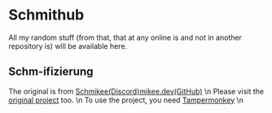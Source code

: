 # Schmithub
All my random stuff (from that, that at any online is and not in another repository is) will be available here.

## Schm-ifizierung
The original is from [Schmikee(Discord)](https://discord.com/channels/@me/1170005277177819136)[mikee.dev(GitHub)](https://gist.github.com/KMikeeU/) \n
Please visit the [original project](https://gist.github.com/KMikeeU/c31d4a883ce6938e5c3bb9ae1fcf4fa9/raw/8a7a5bd96c4247ac943296c0de990e66da30d696/schm-ify.user.js) too. \n
To use the project, you need [Tampermonkey](https://www.tampermonkey.net) \n
